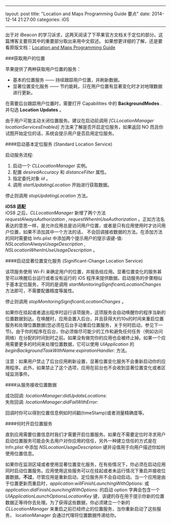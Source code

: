 
---
layout: post
title:  "Location and Maps Programming Guide 要点"
date:   2014-12-14 21:27:00
categories: iOS

---

出于对 iBeacon 的学习诉求，这两天阅读了下苹果官方文档关于定位的部分。这篇博客主要将其中的重要部分取出来用中文叙述。
如果想更详细的了解，还是要看原版文档：[Location and Maps Programming Guide][1]

###获取用户的位置

苹果提供了两种获取用户位置的服务：

* 基本的位置服务 —— 持续跟踪用户位置，并刷新数据。
* 显著位置变化服务 —— 节约能耗，只在用户位置有显著变化时才对地理数据进行更新。

在需要后台跟踪用户位置时，需要打开 Capabilities 中的 **BackgroundModes** . 并勾选 **Location Updates** 。 

由于用户可能主动关闭位置服务。建议在启动前调用 *[CLLocationManager locationServicesEnabled]* 方法来了解是否开启定位服务，如果返回 NO 而且你试图开始定位的话，系统会提示用户是否启用定位服务。

####启动基本定位服务 (Standard Location Service)

启动服务流程: <br />
1. 启动一个 *CLLocationManager* 实例。 <br />
2. 配置 *desiredAccuracy* 和 *distanceFilter* 属性。 <br />
3. 指定委托对象 *id<CLLocationManagerDelegate>* 。 <br />
4. 调用 *startUpdatingLocation* 开始进行获取数据。 <br />

停止则调用 *stopUpdatingLocation* 方法。

**iOS8 适配** <br />
iOS8 之后，*CLLocationManager* 新增了两个方法 *requestAlwaysAuthorization* , *requestWhenInUseAuthorization* 。正如方法名表达的意思一样，是允许应用总是访问用户位置，或者是只有应用使用时才访问用户位置，如果不添加其中一个方法的话， 不会回调接收数据的方法。在添加方法的同时需要给 Info.plist 中添加两个提示用户的提示语键-值: *NSLocationAlwaysUsageDescription* , *NSLocationWhenInUseUsageDescription* 。

####启动显著位置变化服务 (Significant-Change Location Service)

该项服务使用 Wi-Fi 来确定用户的位置，并报告给应用。显著位置变化的服务甚至可以唤醒后台运行或者没有运行的 iOS 程序来提供数据。启动服务的步骤相似于基本定位服务，不同的是调用 *startMonitoringSignificantLocationChanges* 方法即可，不需要配置精度等属性。

停止则调用 *stopMonitoringSignificantLocationChanges* 。

如果你在挂起或者退出程序时运行该项服务，这项服务会自动唤醒你的程序当新的位置数据到达。在唤醒时，应用会置入后台，并且获得大约10s的时间来重启位置服务和处理位置数据(您必须在后台手动重启位置服务，关于何时启动，参见下一节)。由于你的程序在后台，你必须做尽可能少的工作和避免任何任务（例如访问网络）在分配的时间到时之前。如果没有做完你的应用也会被终止掉。如果一个应用需要更多的时间来处理位置数据，它可以使用 *UIApplication* 的 *beginBackgroundTaskWithName:expirationHandler:* 方法。

注意：如果用户禁止了后台应用刷新设置，显著位置变化服务不会重新启动你的应用程序。此外，如果禁止了这个选项，应用在前台也不会收到显著位置变化或者区域监测事件。

####从服务接收位置数据

成功回调: *locationManager:didUpdateLocations:* <br />
失败回调: *locationManager:didFailWithError:*

回调时你可以得到位置信息例如时间戳(timeStamp)或者测量精确度等。

####何时开启位置服务

直到应用需要位置信息时我们才需要开启位置服务。如果在不需要定位时寻求用户启动位置服务可能会失去用户对你应用的信任，另外一种建立信任的方式是在 Infn.plist 中添加 *NSLocationUsageDescription* 键并设值用于向用户描述你如何使用位置信息。

如果你在监测区域或者使用显著位置变化服务，在有些情况下，你必须在启动应用同时启动位置服务。应用使用这些服务可以在挂起或者未运行情况下重启并接收位置数据。**不过**，尽管应用是重新启动，定位服务并不会自动启动。当一个应用是由于位置更新而重启时，*application:willFinishLaunchingWithOptions:* 或 *application:didFinishLaunchingWithOptions:* 的启动 option 字典会包含一个 *UIApplicationLaunchOptionsLocationKey* 键，该键的存在用于提示你新的位置数据正等待你去处理。为了获得这些数据，你必须建立一个新的 *CLLocationManager* 来重启之前已经终止的位置服务，当你重新启动了这些服务， locationManager 会通过代理将位置数据传递给你。












[1]:https://developer.apple.com/library/ios/documentation/UserExperience/Conceptual/LocationAwarenessPG/CoreLocation/CoreLocation.html



